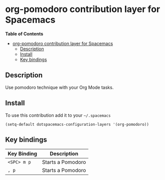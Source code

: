 # org-pomodoro contribution layer for Spacemacs

<!-- markdown-toc start - Don't edit this section. Run M-x markdown-toc/generate-toc again -->
**Table of Contents**

- [org-pomodoro contribution layer for Spacemacs](#org-pomodoro-contribution-layer-for-spacemacs)
    - [Description](#description)
    - [Install](#install)
    - [Key bindings](#key-bindings)

<!-- markdown-toc end -->

## Description

Use pomodoro technique with your Org Mode tasks.

## Install

To use this contribution add it to your `~/.spacemacs`

```elisp
(setq-default dotspacemacs-configuration-layers '(org-pomodoro))
```

## Key bindings

Key Binding   | Description
--------------|------------------------------------------------------------
`<SPC> m p`   | Starts a Pomodoro
`, p`         | Starts a Pomodoro

